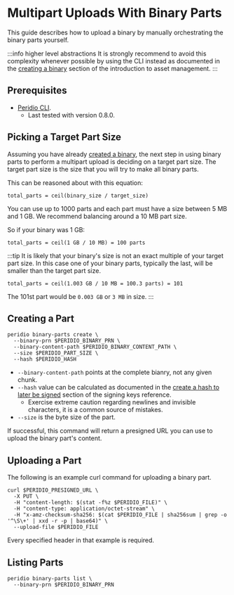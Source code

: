 # Multipart Uploads With Binary Parts

This guide describes how to upload a binary by manually orchestrating the binary parts yourself.

:::info higher level abstractions
It is strongly recommend to avoid this complexity whenever possible by using the CLI instead as documented in the [creating a binary](introduction-to-asset-management#creating-a-binary) section of the introduction to asset management.
:::

## Prerequisites

- [Peridio CLI](https://github.com/peridio/morel/releases).
  - Last tested with version 0.8.0.

## Picking a Target Part Size

Assuming you have already [created a binary](creating-binaries), the next step in using binary parts to perform a multipart upload is deciding on a target part size. The target part size is the size that you will try to make all binary parts.

This can be reasoned about with this equation:

`total_parts = ceil(binary_size / target_size)`

You can use up to 1000 parts and each part must have a size between 5 MB and 1 GB. We recommend balancing around a 10 MB part size.

So if your binary was 1 GB:

`total_parts = ceil(1 GB / 10 MB) = 100 parts`

:::tip
It is likely that your binary's size is not an exact multiple of your target part size. In this case one of your binary parts, typically the last, will be smaller than the target part size.

`total_parts = ceil(1.003 GB / 10 MB = 100.3 parts) = 101`

The 101st part would be `0.003 GB` or `3 MB` in size.
:::

## Creating a Part

```console
peridio binary-parts create \
  --binary-prn $PERIDIO_BINARY_PRN \
  --binary-content-path $PERIDIO_BINARY_CONTENT_PATH \
  --size $PERIDIO_PART_SIZE \
  --hash $PERIDIO_HASH
```

- `--binary-content-path` points at the complete bianry, not any given chunk.
- `--hash` value can be calculated as documented in the [create a hash to later be signed](/reference/signing-keys#create-a-hash-to-later-be-signed) section of the signing keys reference.
    - Exercise extreme caution regarding newlines and invisible characters, it is a common source of mistakes.
- `--size` is the byte size of the part.

If successful, this command will return a presigned URL you can use to upload the binary part's content.

## Uploading a Part

The following is an example curl command for uploading a binary part.

```
curl $PERIDIO_PRESIGNED_URL \
  -X PUT \
  -H "content-length: $(stat -f%z $PERIDIO_FILE)" \
  -H "content-type: application/octet-stream" \
  -H "x-amz-checksum-sha256: $(cat $PERIDIO_FILE | sha256sum | grep -o '^\S\+' | xxd -r -p | base64)" \
  --upload-file $PERIDIO_FILE
```

Every specified header in that example is required.

## Listing Parts


```console
peridio binary-parts list \
  --binary-prn $PERIDIO_BINARY_PRN
```
